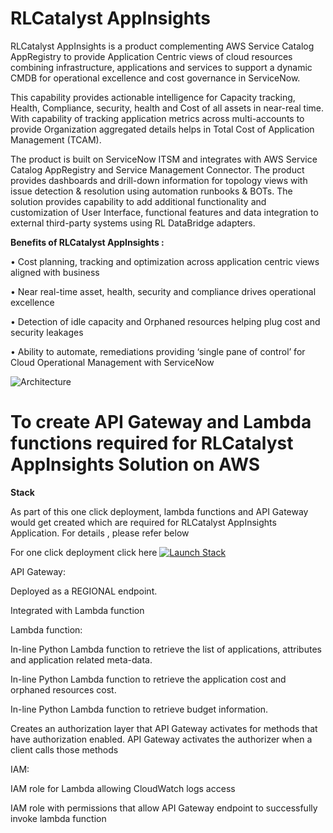 # RLCatalyst AppInsights

RLCatalyst AppInsights is a product complementing AWS Service Catalog AppRegistry to provide Application Centric views of cloud resources combining infrastructure, applications and services to support a dynamic CMDB for operational excellence and cost governance in ServiceNow.


This capability provides actionable intelligence for Capacity tracking, Health, Compliance, security, health and Cost of all assets in near-real time. With capability of tracking application metrics across multi-accounts to provide Organization aggregated details helps in Total Cost of Application Management (TCAM).


The product is built on ServiceNow ITSM and integrates with AWS Service Catalog AppRegistry and Service Management Connector. The product provides dashboards and drill-down information for topology views with issue detection & resolution using automation runbooks & BOTs. The solution provides capability to add additional functionality and customization of User Interface, functional features and data integration to external third-party systems using RL DataBridge adapters.


**Benefits of RLCatalyst AppInsights :**

•	Cost planning, tracking and optimization across application centric views aligned with business

•	Near real-time asset, health, security and compliance drives operational excellence

•	Detection of idle capacity and Orphaned resources helping plug cost and security leakages

•	Ability to automate, remediations providing ‘single pane of control’ for Cloud Operational Management with ServiceNow


![Architecture](https://user-images.githubusercontent.com/64137641/130602792-8feac980-8571-49c6-a4c4-3941ea860668.png)

# To create API Gateway and Lambda functions required for RLCatalyst AppInsights Solution on AWS

**Stack**

As part of this one click deployment, lambda functions and API Gateway would get created which are required for RLCatalyst AppInsights Application. For details , please refer below

For one click deployment click here  [![Launch Stack](https://user-images.githubusercontent.com/64137641/130605188-bc6546bf-3526-4c62-a35c-30cce25c3275.png)](https://console.aws.amazon.com/cloudformation/home?region=us-east-1#/stacks/quickcreate?templateURL=https://rlcatalystappinsights.s3.amazonaws.com/product-appinsights.template)

API Gateway: 

Deployed as a REGIONAL endpoint.

Integrated with Lambda function

Lambda function:

In-line Python Lambda function to retrieve the list of applications, attributes and application related meta-data.

In-line Python Lambda function to retrieve the application cost and orphaned resources cost.

In-line Python Lambda function to retrieve budget information.

Creates an authorization layer that API Gateway activates for methods that have authorization enabled. API Gateway activates the authorizer when a client calls those methods

IAM:

IAM role for Lambda allowing CloudWatch logs access

IAM role with permissions that allow API Gateway endpoint to successfully invoke lambda function
